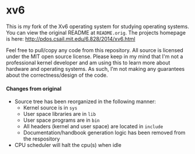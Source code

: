 xv6
===

This is my fork of the Xv6 operating system for studying operating systems. You
can view the original README at `README.orig`. The projects homepage is here:
http://pdos.csail.mit.edu/6.828/2014/xv6.html

Feel free to pull/copy any code from this repository. All source is licensed
under the MIT open source license. Please keep in my mind that I'm not a
professional kernel developer and am using this to learn more about hardware
and operating systems. As such, I'm not making any guarantees about the
correctness/design of the code.

#### Changes from original

- Source tree has been reorganized in the following manner:
  - Kernel source is in `sys`
  - User space libraries are in `lib`
  - User space programs are in `bin`
  - All headers (kernel and user space) are located in `include`
  - Documentation/handbook generation logic has been removed from the
    respository
- CPU scheduler will halt the cpu(s) when idle

